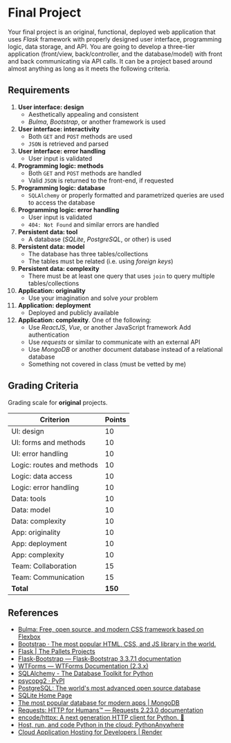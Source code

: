 # Final Project

Your final project is an original, functional, deployed web application that uses *Flask* framework with properly designed user interface, programming logic, data storage, and API.
You are going to develop a three-tier application (front/view, back/controller, and the database/model) with front and back communicating via API calls.
It can be a project based around almost anything as long as it meets the following criteria.

## Requirements

1. **User interface: design**
   - Aesthetically appealing and consistent
   - *Bulma*, *Bootstrap*, or another framework is used
1. **User interface: interactivity**
   - Both `GET` and `POST` methods are used
   - `JSON` is retrieved and parsed
1. **User interface: error handling**
   - User input is validated
1. **Programming logic: methods**
   - Both `GET` and `POST` methods are handled
   - Valid `JSON` is returned to the front-end, if requested
1. **Programming logic: database**
    - `SQLAlchemy` or properly formatted and parametrized queries are used to access the database
1. **Programming logic: error handling**
   - User input is validated
   - `404: Not Found` and similar errors are handled
1. **Persistent data: tool**
   - A database (*SQLite*, *PostgreSQL*, or other) is used
1. **Persistent data: model**
   - The database has three tables/collections
   - The tables must be related (i.e. using *foreign keys*)
1. **Persistent data: complexity**
   - There must be at least one query that uses `join` to query multiple tables/collections
1. **Application: originality**
   - Use your imagination and solve *your* problem
1. **Application: deployment**
   - Deployed and publicly available
1. **Application: complexity**. One of the following:
   - Use *ReactJS*, *Vue*, or another JavaScript framework
     Add authentication
   - Use *requests* or similar to communicate with an external API
   - Use *MongoDB* or another document database instead of a relational database
   - Something not covered in class (must be vetted by me)

## Grading Criteria

Grading scale for **original** projects.

| Criterion                 | Points  |
|---------------------------|---------|
| UI: design                | 10      |
| UI: forms and methods     | 10      |
| UI: error handling        | 10      |
| Logic: routes and methods | 10      |
| Logic: data access        | 10      |
| Logic: error handling     | 10      |
| Data: tools               | 10      |
| Data: model               | 10      |
| Data: complexity          | 10      |
| App: originality          | 10      |
| App: deployment           | 10      |
| App: complexity           | 10      |
| Team: Collaboration       | 15      |
| Team: Communication       | 15      |
| **Total**                 | **150** |

## References

- [Bulma: Free, open source, and modern CSS framework based on Flexbox](https://bulma.io/)
- [Bootstrap · The most popular HTML, CSS, and JS library in the world.](https://getbootstrap.com/)
- [Flask | The Pallets Projects](https://palletsprojects.com/p/flask/)
- [Flask-Bootstrap — Flask-Bootstrap 3.3.7.1 documentation](https://pythonhosted.org/Flask-Bootstrap/)
- [WTForms — WTForms Documentation (2.3.x)](https://wtforms.readthedocs.io/en/2.3.x/)
- [SQLAlchemy - The Database Toolkit for Python](https://www.sqlalchemy.org/)
- [psycopg2 · PyPI](https://pypi.org/project/psycopg2/)
- [PostgreSQL: The world's most advanced open source database](https://www.postgresql.org/)
- [SQLite Home Page](https://www.sqlite.org/index.html)
- [The most popular database for modern apps | MongoDB](https://www.mongodb.com/)
- [Requests: HTTP for Humans™ — Requests 2.23.0 documentation](https://requests.readthedocs.io/en/master/)
- [encode/httpx: A next generation HTTP client for Python. 🦋](https://github.com/encode/httpx)
- [Host, run, and code Python in the cloud: PythonAnywhere](https://www.pythonanywhere.com/)
- [Cloud Application Hosting for Developers | Render](https://render.com/)
